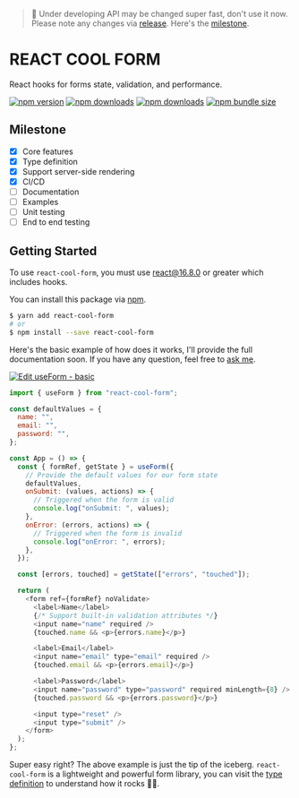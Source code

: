 > 🚨 Under developing API may be changed super fast, don't use it now. Please note any changes via [release](https://github.com/wellyshen/react-cool-form/releases). Here's the [milestone](#milestone).

# <b>REACT COOL FORM</b>

React hooks for forms state, validation, and performance.

[![npm version](https://img.shields.io/npm/v/react-cool-form?style=flat-square)](https://www.npmjs.com/package/react-cool-form)
[![npm downloads](https://img.shields.io/npm/dm/react-cool-form?style=flat-square)](https://www.npmtrends.com/react-cool-form)
[![npm downloads](https://img.shields.io/npm/dt/react-cool-form?style=flat-square)](https://www.npmtrends.com/react-cool-form)
[![npm bundle size](https://img.shields.io/bundlephobia/minzip/react-cool-form?style=flat-square)](https://bundlephobia.com/result?p=react-cool-form)

## Milestone

- [x] Core features
- [x] Type definition
- [x] Support server-side rendering
- [x] CI/CD
- [ ] Documentation
- [ ] Examples
- [ ] Unit testing
- [ ] End to end testing

## Getting Started

To use `react-cool-form`, you must use react@16.8.0 or greater which includes hooks.

You can install this package via [npm](https://www.npmjs.com/package/react-cool-form).

```bash
$ yarn add react-cool-form
# or
$ npm install --save react-cool-form
```

Here's the basic example of how does it works, I'll provide the full documentation soon. If you have any question, feel free to [ask me](https://github.com/wellyshen/react-cool-form/issues/new?template=question.md).

[![Edit useForm - basic](https://codesandbox.io/static/img/play-codesandbox.svg)](https://codesandbox.io/s/react-cool-form-basic-gb0dj?fontsize=14&hidenavigation=1&theme=dark)

```javascript
import { useForm } from "react-cool-form";

const defaultValues = {
  name: "",
  email: "",
  password: "",
};

const App = () => {
  const { formRef, getState } = useForm({
    // Provide the default values for our form state
    defaultValues,
    onSubmit: (values, actions) => {
      // Triggered when the form is valid
      console.log("onSubmit: ", values);
    },
    onError: (errors, actions) => {
      // Triggered when the form is invalid
      console.log("onError: ", errors);
    },
  });

  const [errors, touched] = getState(["errors", "touched"]);

  return (
    <form ref={formRef} noValidate>
      <label>Name</label>
      {/* Support built-in validation attributes */}
      <input name="name" required />
      {touched.name && <p>{errors.name}</p>}

      <label>Email</label>
      <input name="email" type="email" required />
      {touched.email && <p>{errors.email}</p>}

      <label>Password</label>
      <input name="password" type="password" required minLength={8} />
      {touched.password && <p>{errors.password}</p>}

      <input type="reset" />
      <input type="submit" />
    </form>
  );
};
```

Super easy right? The above example is just the tip of the iceberg. `react-cool-form` is a lightweight and powerful form library, you can visit the [type definition](https://github.com/wellyshen/react-cool-form/blob/master/src/types/react-cool-form.d.ts) to understand how it rocks 🤘🏻.

